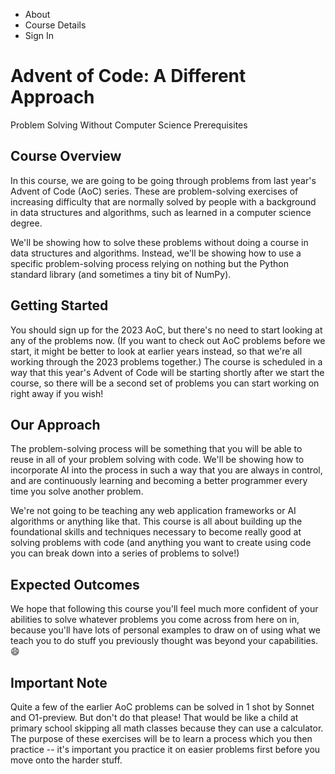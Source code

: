 * About
* Course Details
* Sign In

# Advent of Code: A Different Approach

Problem Solving Without Computer Science Prerequisites

## Course Overview

In this course, we are going to be going through problems from last year's Advent of Code (AoC) series. These are problem-solving exercises of increasing difficulty that are normally solved by people with a background in data structures and algorithms, such as learned in a computer science degree.

We'll be showing how to solve these problems without doing a course in data structures and algorithms. Instead, we'll be showing how to use a specific problem-solving process relying on nothing but the Python standard library (and sometimes a tiny bit of NumPy).

## Getting Started

You should sign up for the 2023 AoC, but there's no need to start looking at any of the problems now. (If you want to check out AoC problems before we start, it might be better to look at earlier years instead, so that we're all working through the 2023 problems together.) The course is scheduled in a way that this year's Advent of Code will be starting shortly after we start the course, so there will be a second set of problems you can start working on right away if you wish!

## Our Approach

The problem-solving process will be something that you will be able to reuse in all of your problem solving with code. We'll be showing how to incorporate AI into the process in such a way that you are always in control, and are continuously learning and becoming a better programmer every time you solve another problem.

We're not going to be teaching any web application frameworks or AI algorithms or anything like that. This course is all about building up the foundational skills and techniques necessary to become really good at solving problems with code (and anything you want to create using code you can break down into a series of problems to solve!)

## Expected Outcomes

We hope that following this course you'll feel much more confident of your abilities to solve whatever problems you come across from here on in, because you'll have lots of personal examples to draw on of using what we teach you to do stuff you previously thought was beyond your capabilities. 😄

## Important Note

Quite a few of the earlier AoC problems can be solved in 1 shot by Sonnet and O1-preview. But don't do that please! That would be like a child at primary school skipping all math classes because they can use a calculator. The purpose of these exercises will be to learn a process which you then practice -- it's important you practice it on easier problems first before you move onto the harder stuff.


